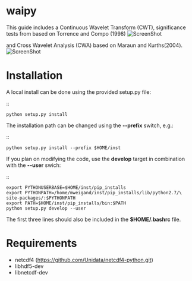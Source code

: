 waipy
=====
This guide includes a Continuous Wavelet Transform (CWT), significance  tests
from based on Torrence and Compo (1998)
![ScreenShot](https://wavelet-analysis.readthedocs.org/en/latest/_images/nino_wavelet.png)


and Cross Wavelet Analysis  (CWA) based on Maraun and Kurths(2004).
![ScreenShot](https://wavelet-analysis.readthedocs.org/en/latest/_images/salt_OGCM_cross.png)

Installation
============

A local install can be done using the provided setup.py file:

::

    python setup.py install

The installation path can be changed using the **--prefix** switch, e.g.:

::

    python setup.py install --prefix $HOME/inst

If you plan on modifying the code, use the **develop** target in combination
with the **--user** swich:

::

    export PYTHONUSERBASE=$HOME/inst/pip_installs
    export PYTHONPATH=/home/mweigand/inst/pip_installs/lib/python2.7/\
    site-packages/:$PYTHONPATH
    export PATH=$HOME/inst/pip_installs/bin:$PATH
    python setup.py develop --user

The first three lines should also be included in the **$HOME/.bashrc** file.

Requirements
============

* netcdf4 (https://github.com/Unidata/netcdf4-python.git)
* libhdf5-dev
* libnetcdf-dev
